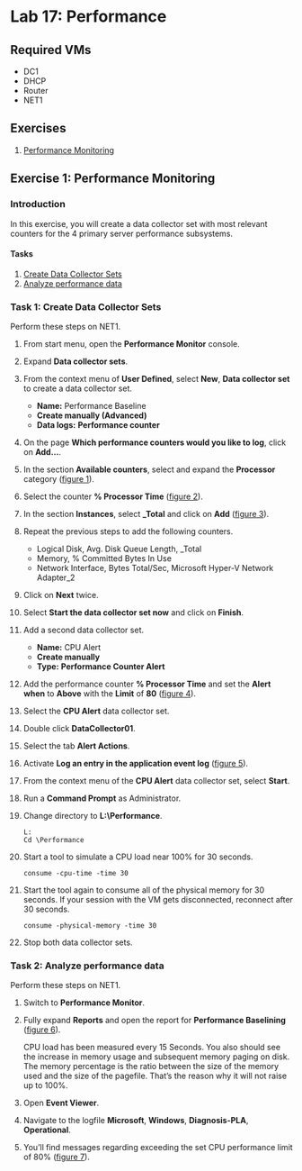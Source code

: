 # Lab 17: Performance

## Required VMs

* DC1
* DHCP
* Router
* NET1

## Exercises

1. [Performance Monitoring](#exercise-1-performance-monitoring)

## Exercise 1: Performance Monitoring

### Introduction

In this exercise, you will create a data collector set with most relevant counters for the 4 primary server performance subsystems.

#### Tasks

1. [Create Data Collector Sets](#task-1-create-data-collector-sets)
1. [Analyze performance data](#task-2-analyze-performance-data)

### Task 1: Create Data Collector Sets

Perform these steps on NET1.

1. From start menu, open the **Performance Monitor** console.
1. Expand **Data collector sets**.
1. From the context menu of **User Defined**, select **New**, **Data collector set** to create a data collector set.
   * **Name:** Performance Baseline
   * **Create manually (Advanced)**
   * **Data logs:** **Performance counter**
1. On the page **Which performance counters would you like to log**, click on **Add…**.
1. In the section **Available counters**, select and expand the **Processor** category ([figure 1]).
1. Select the counter **% Processor Time** ([figure 2]).
1. In the section **Instances**, select **_Total** and click on **Add** ([figure 3]).
1. Repeat the previous steps to add the following counters.
   * Logical Disk, Avg. Disk Queue Length, _Total
   * Memory, % Committed Bytes In Use
   * Network Interface, Bytes Total/Sec, Microsoft Hyper-V Network Adapter_2
1. Click on **Next** twice.
1. Select **Start the data collector set now** and click on **Finish**.
1. Add a second data collector set.
   * **Name:** CPU Alert
   * **Create manually**
   * **Type:** **Performance Counter Alert**
1. Add the performance counter **% Processor Time** and set the **Alert when** to **Above** with the **Limit** of **80** ([figure 4]).
1. Select the **CPU Alert** data collector set.
1. Double click **DataCollector01**.
1. Select the tab **Alert Actions**.
1. Activate **Log an entry in the application event log** ([figure 5]).
1. From the context menu of the **CPU Alert** data collector set, select **Start**.
1. Run a **Command Prompt** as Administrator.
1. Change directory to **L:\Performance**.

   ````shell
   L:
   Cd \Performance
   ````

1. Start a tool to simulate a CPU load near 100% for 30 seconds.

   ````shell
   consume -cpu-time -time 30
   ````

1. Start the tool again to consume all of the physical memory for 30 seconds. If your session with the VM gets disconnected, reconnect after 30 seconds.

   ````shell
   consume -physical-memory -time 30
   ````

1. Stop both data collector sets.

### Task 2: Analyze performance data

Perform these steps on NET1.

1. Switch to **Performance Monitor**.
1. Fully expand **Reports** and open the report for **Performance Baselining** ([figure 6]).

   CPU load has been measured every 15 Seconds. You also should see the increase in memory usage and subsequent memory paging on disk. The memory percentage is the ratio between the size of the memory used and the size of the pagefile. That’s the reason why it will not raise up to 100%.

1. Open **Event Viewer**.
1. Navigate to the logfile **Microsoft**, **Windows**, **Diagnosis-PLA**, **Operational**.
1. You’ll find messages regarding exceeding the set CPU performance limit of 80% ([figure 7]).

[figure 1]: images/Lab17/figure01.png
[figure 2]: images/Lab17/figure02.png
[figure 3]: images/Lab17/figure03.png
[figure 4]: images/Lab17/figure04.png
[figure 5]: images/Lab17/figure05.png
[figure 6]: images/Lab17/figure06.png
[figure 7]: images/Lab17/figure07.png
